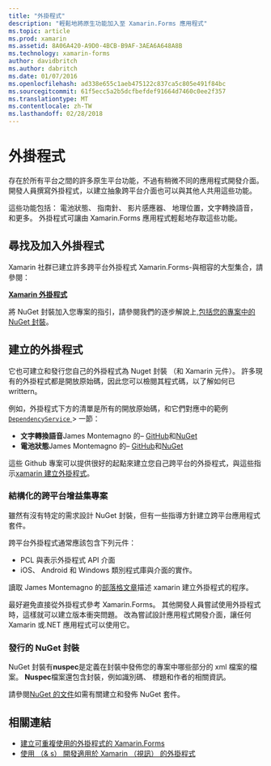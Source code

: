 ```yaml
---
title: "外掛程式"
description: "輕鬆地將原生功能加入至 Xamarin.Forms 應用程式"
ms.topic: article
ms.prod: xamarin
ms.assetid: 8A06A420-A9D0-4BCB-B9AF-3AEA6A648A8B
ms.technology: xamarin-forms
author: davidbritch
ms.author: dabritch
ms.date: 01/07/2016
ms.openlocfilehash: ad338e655c1aeb475122c837ca5c805e491f84bc
ms.sourcegitcommit: 61f5ecc5a2b5dcfbefdef91664d7460c0ee2f357
ms.translationtype: MT
ms.contentlocale: zh-TW
ms.lasthandoff: 02/28/2018
---
```

# <a name="plugins"></a>外掛程式

存在於所有平台之間的許多原生平台功能，不過有稍微不同的應用程式開發介面。 開發人員撰寫外掛程式，以建立抽象跨平台介面也可以與其他人共用這些功能。

這些功能包括： 電池狀態、 指南針、 影片感應器、 地理位置，文字轉換語音，和更多。 外掛程式可讓由 Xamarin.Forms 應用程式輕鬆地存取這些功能。

## <a name="finding-and-adding-plugins"></a>尋找及加入外掛程式

Xamarin 社群已建立許多跨平台外掛程式 Xamarin.Forms-與相容的大型集合，請參閱：

[**Xamarin 外掛程式**](https://github.com/xamarin/plugins)

將 NuGet 封裝加入您專案的指引，請參閱我們的逐步解說上,[包括您的專案中的 NuGet 封裝](/visualstudio/mac/nuget-walkthrough/)。


## <a name="creating-plugins"></a>建立的外掛程式

它也可建立和發行您自己的外掛程式為 Nuget 封裝 （和 Xamarin 元件）。 許多現有的外掛程式都是開放原始碼，因此您可以檢閱其程式碼，以了解如何已 writtern。

例如，外掛程式下方的清單是所有的開放原始碼，和它們對應中的範例[ `DependencyService` ](~/xamarin-forms/app-fundamentals/dependency-service/index.md) > 一節：

- **文字轉換語音**James Montemagno 的&ndash; [GitHub](https://github.com/jamesmontemagno/Xamarin.Plugins/tree/master/TextToSpeech)和[NuGet  ](https://www.nuget.org/packages/Xam.Plugin.Battery)
- **電池狀態**James Montemagno 的&ndash; [GitHub](https://github.com/jamesmontemagno/Xamarin.Plugins/tree/master/Battery)和[NuGet](https://www.nuget.org/packages/Xam.Plugins.TextToSpeech/)

這些 Github 專案可以提供很好的起點來建立您自己跨平台的外掛程式，與這些指示[xamarin 建立外掛程式](https://github.com/xamarin/plugins#create-a-plugin-for-xamarin)。

### <a name="structuring-cross-platform-plugin-projects"></a>結構化的跨平台增益集專案

雖然有沒有特定的需求設計 NuGet 封裝，但有一些指導方針建立跨平台應用程式套件。

跨平台外掛程式通常應該包含下列元件：

- PCL 與表示外掛程式 API 介面
- iOS、 Android 和 Windows 類別程式庫與介面的實作。

讀取 James Montemagno 的[部落格文章](https://blog.xamarin.com/creating-reusable-plugins-for-xamarin-forms/)描述 xamarin 建立外掛程式的程序。

最好避免直接從外掛程式參考 Xamarin.Forms。
其他開發人員嘗試使用外掛程式時，這樣就可以建立版本衝突問題。 改為嘗試設計應用程式開發介面，讓任何 Xamarin 或.NET 應用程式可以使用它。

### <a name="publishing-nuget-packages"></a>發行的 NuGet 封裝

NuGet 封裝有**nuspec**是定義在封裝中發佈您的專案中哪些部分的 xml 檔案的檔案。 **Nuspec**檔案還包含封裝，例如識別碼、 標題和作者的相關資訊。

請參閱[NuGet 的文件](http://docs.nuget.org/create/creating-and-publishing-a-package)如需有關建立和發佈 NuGet 套件。


## <a name="related-links"></a>相關連結

- [建立可重複使用的外掛程式的 Xamarin.Forms](https://blog.xamarin.com/creating-reusable-plugins-for-xamarin-forms)
- [使用 （& s） 開發適用於 Xamarin （視訊） 的外掛程式](https://university.xamarin.com/guestlectures/using-developing-plugins-for-xamarin)
